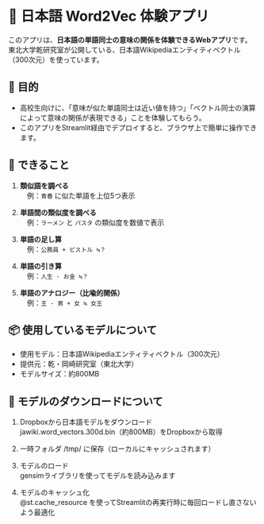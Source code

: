 # 🧠 日本語 Word2Vec 体験アプリ

このアプリは、**日本語の単語同士の意味の関係を体験できるWebアプリ**です。  
東北大学乾研究室が公開している、日本語Wikipediaエンティティベクトル（300次元）を使っています。

## 🎯 目的

- 高校生向けに、「意味が似た単語同士は近い値を持つ」「ベクトル同士の演算によって意味の関係が表現できる」ことを体験してもらう。
- このアプリをStreamlit経由でデプロイすると、ブラウザ上で簡単に操作できます。

## 🧪 できること

1. **類似語を調べる**  
　例：`青春` に似た単語を上位5つ表示

2. **単語間の類似度を調べる**  
　例：`ラーメン` と `パスタ` の類似度を数値で表示

3. **単語の足し算**  
　例：`公務員 + ピストル ≒？`

4. **単語の引き算**  
　例：`人生 - お金 ≒？`

5. **単語のアナロジー（比喩的関係）**  
　例：`王 - 男 + 女 ≒ 女王`




## 📦 使用しているモデルについて

- 使用モデル：日本語Wikipediaエンティティベクトル（300次元）
- 提供元：乾・岡崎研究室（東北大学）
- モデルサイズ：約800MB

## 🔧 モデルのダウンロードについて

1. Dropboxから日本語モデルをダウンロード  
jawiki.word_vectors.300d.bin（約800MB）をDropboxから取得

2. 一時フォルダ /tmp/ に保存（ローカルにキャッシュされます）

3. モデルのロード  
gensimライブラリを使ってモデルを読み込みます

4. モデルのキャッシュ化  
@st.cache_resource を使ってStreamlitの再実行時に毎回ロードし直さないよう最適化
